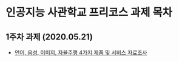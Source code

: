 # 인공지능 사관학교 프리코스 과제 목차

## 1주차 과제 (2020.05.21)

  - [언어, 음성, 이미지, 자율주행 4가지 제품 및 서비스 자료조사](https://github.com/kang-giheon/giheon/blob/master/1_%EC%A3%BC%EC%B0%A8_%EA%B3%BC%EC%A0%9C.ipynb)
